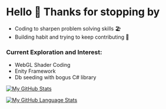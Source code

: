 # Hello 👋 Thanks for stopping by

- Coding to sharpen problem solving skills 🏖️
- Building habit and trying to keep contributing 🔨

### Current Exploration and Interest:

- WebGL Shader Coding
- Enity Framework
- Db seeding with bogus C# library

[![My GitHub Stats](https://github-readme-stats.vercel.app/api/?username=LuqmanAH&count_private=true&theme=tokyonight&showicons=true)]()

[![My GitHub Language Stats](https://github-readme-stats.vercel.app/api/top-langs/?username=LuqmanAH&langs_count=5&theme=tokyonight)]()
